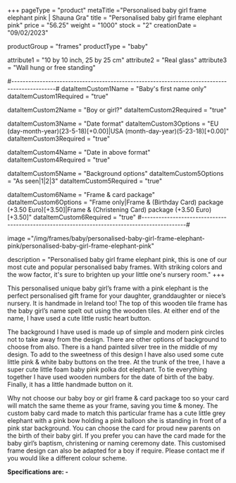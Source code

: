 +++
pageType = "product"
metaTitle ="Personalised baby girl frame elephant pink | Shauna Gra"
title = "Personalised baby girl frame elephant pink"
price = "56.25"
weight = "1000"
stock = "2"
creationDate = "09/02/2023"

productGroup = "frames"
productType = "baby"

attribute1 = "10 by 10 inch, 25 by 25 cm" 
attribute2 = "Real glass"
attribute3 = "Wall hung or free standing"

#---------------------------------------------------------------------------------------------#
dataItemCustom1Name = "Baby's first name only"
dataItemCustom1Required = "true"

dataItemCustom2Name = "Boy or girl?"
dataItemCustom2Required = "true"

dataItemCustom3Name = "Date format"
dataItemCustom3Options = "EU (day-month-year)(23-5-18)[+0.00]|USA (month-day-year)(5-23-18)[+0.00]"
dataItemCustom3Required = "true"

dataItemCustom4Name = "Date in above format"
dataItemCustom4Required = "true"

dataItemCustom5Name = "Background options"
dataItemCustom5Options = "As seen|1|2|3"
dataItemCustom5Required = "true"

dataItemCustom6Name = "Frame & card package"
dataItemCustom6Options = "Frame only|Frame & (Birthday Card) package (+3.50 Euro)[+3.50]|Frame & (Christening Card) package (+3.50 Euro)[+3.50]"
dataItemCustom6Required = "true"
#---------------------------------------------------------------------------------------------#

image ="/img/frames/baby/personalised-baby-girl-frame-elephant-pink/personalised-baby-girl-frame-elephant-pink"

description = "Personalised baby girl frame elephant pink, this is one of our most cute and popular personalised baby frames. With striking colors and the wow factor, it's sure to brighten up your little one's nursery room."
+++

This personalised unique baby girl’s frame with a pink elephant is the perfect personalised gift frame for your daughter, granddaughter or niece’s nursery. It is handmade in Ireland too! The top of this wooden tile frame has the baby girl’s name spelt out using the wooden tiles. At either end of the name, I have used a cute little rustic heart button.

The background I have used is made up of simple and modern pink circles not to take away from the design. There are other options of background to choose from also. There is a hand painted silver tree in the middle of my design. To add to the sweetness of this design I have also used some cute little pink & white baby buttons on the tree. At the trunk of the tree, I have a super cute little foam baby pink polka dot elephant. To tie everything together I have used wooden numbers for the date of birth of the baby. Finally, it has a little handmade button on it.

Why not choose our baby boy or girl frame & card package too so your card will match the same theme as your frame, saving you time & money. The custom baby card made to match this particular frame has a cute little grey elephant with a pink bow holding a pink balloon she is standing in front of a pink star background. You can choose the card for proud new parents on the birth of their baby girl. If you prefer you can have the card made for the baby girl’s baptism, christening or naming ceremony date. This customised frame design can also be adapted for a boy if require. Please contact me if you would like a different colour scheme.

**Specifications are: -**
